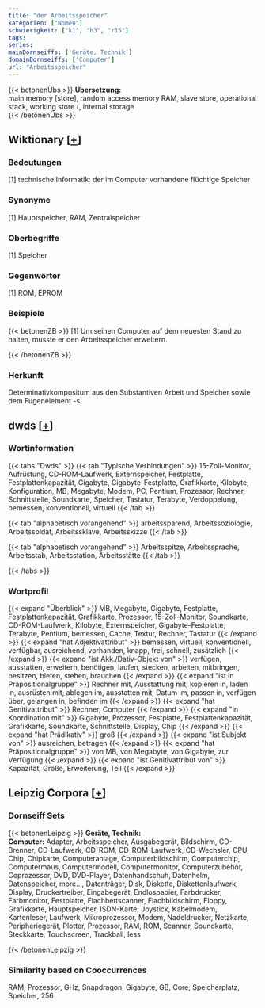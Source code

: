 ```yaml
---
title: "der Arbeitsspeicher"
kategorien: ["Nomen"]
schwierigkeit: ["k1", "h3", "r15"]
tags:
series:
mainDornseiffs: ['Geräte, Technik']
domainDornseiffs: ['Computer']
url: "Arbeitsspeicher"
---
```


{{< betonenÜbs >}}
**Übersetzung:**  
main memory [store], random access memory RAM, slave store, operational stack, working store (, internal storage  
{{< /betonenÜbs >}}

## Wiktionary [[+](https://de.wiktionary.org/wiki/Arbeitsspeicher)]

### Bedeutungen
[1] technische Informatik: der im Computer vorhandene flüchtige Speicher  

### Synonyme
[1] Hauptspeicher, RAM, Zentralspeicher  

### Oberbegriffe
[1] Speicher  

### Gegenwörter
[1] ROM, EPROM  

### Beispiele
{{< betonenZB >}}
[1] Um seinen Computer auf dem neuesten Stand zu halten, musste er den Arbeitsspeicher erweitern.  

{{< /betonenZB >}}
### Herkunft
Determinativkompositum aus den Substantiven Arbeit und Speicher sowie dem Fugenelement -s  



## dwds [[+](https://www.dwds.de/wb/Arbeitsspeicher)]

### Wortinformation
{{< tabs "Dwds" >}}
{{< tab "Typische Verbindungen" >}}
15-Zoll-Monitor, Aufrüstung, CD-ROM-Laufwerk, Externspeicher, Festplatte, Festplattenkapazität, Gigabyte, Gigabyte-Festplatte, Grafikkarte, Kilobyte, Konfiguration, MB, Megabyte, Modem, PC, Pentium, Prozessor, Rechner, Schnittstelle, Soundkarte, Speicher, Tastatur, Terabyte, Verdoppelung, bemessen, konventionell, virtuell
{{< /tab >}}

{{< tab "alphabetisch vorangehend" >}}
arbeitssparend, Arbeitssoziologie, Arbeitssoldat, Arbeitssklave, Arbeitsskizze
{{< /tab >}}

{{< tab "alphabetisch vorangehend" >}}
Arbeitsspitze, Arbeitssprache, Arbeitsstab, Arbeitsstation, Arbeitsstätte
{{< /tab >}}

{{< /tabs >}}

### Wortprofil
{{< expand "Überblick" >}} MB, Megabyte, Gigabyte, Festplatte, Festplattenkapazität, Grafikkarte, Prozessor, 15-Zoll-Monitor, Soundkarte, CD-ROM-Laufwerk, Kilobyte, Externspeicher, Gigabyte-Festplatte, Terabyte, Pentium, bemessen, Cache, Textur, Rechner, Tastatur {{< /expand >}}
{{< expand "hat Adjektivattribut" >}} bemessen, virtuell, konventionell, verfügbar, ausreichend, vorhanden, knapp, frei, schnell, zusätzlich {{< /expand >}}
{{< expand "ist Akk./Dativ-Objekt von" >}} verfügen, ausstatten, erweitern, benötigen, laufen, stecken, arbeiten, mitbringen, besitzen, bieten, stehen, brauchen {{< /expand >}}
{{< expand "ist in Präpositionalgruppe" >}} Rechner mit, Ausstattung mit, kopieren in, laden in, ausrüsten mit, ablegen im, ausstatten mit, Datum im, passen in, verfügen über, gelangen in, befinden im {{< /expand >}}
{{< expand "hat Genitivattribut" >}} Rechner, Computer {{< /expand >}}
{{< expand "in Koordination mit" >}} Gigabyte, Prozessor, Festplatte, Festplattenkapazität, Grafikkarte, Soundkarte, Schnittstelle, Display, Chip {{< /expand >}}
{{< expand "hat Prädikativ" >}} groß {{< /expand >}}
{{< expand "ist Subjekt von" >}} ausreichen, betragen {{< /expand >}}
{{< expand "hat Präpositionalgruppe" >}} von MB, von Megabyte, von Gigabyte, zur Verfügung {{< /expand >}}
{{< expand "ist Genitivattribut von" >}} Kapazität, Größe, Erweiterung, Teil {{< /expand >}}

## Leipzig Corpora [[+](https://corpora.uni-leipzig.de/en/res?word=Arbeitsspeicher&corpusId=deu_newscrawl-public_2018)]

### Dornseiff Sets
{{< betonenLeipzig >}}
**Geräte, Technik:**  
**Computer:** Adapter, Arbeitsspeicher, Ausgabegerät, Bildschirm, CD-Brenner, CD-Laufwerk, CD-ROM, CD-ROM-Laufwerk, CD-Wechsler, CPU, Chip, Chipkarte, Computeranlage, Computerbildschirm, Computerchip, Computermaus, Computermodell, Computermonitor, Computerzubehör, Coprozessor, DVD, DVD-Player, Datenhandschuh, Datenhelm, Datenspeicher, more..., Datenträger, Disk, Diskette, Diskettenlaufwerk, Display, Druckertreiber, Eingabegerät, Endlospapier, Farbdrucker, Farbmonitor, Festplatte, Flachbettscanner, Flachbildschirm, Floppy, Grafikkarte, Hauptspeicher, ISDN-Karte, Joystick, Kabelmodem, Kartenleser, Laufwerk, Mikroprozessor, Modem, Nadeldrucker, Netzkarte, Peripheriegerät, Plotter, Prozessor, RAM, ROM, Scanner, Soundkarte, Steckkarte, Touchscreen, Trackball, less  

{{< /betonenLeipzig >}}

### Similarity based on Cooccurrences
RAM, Prozessor, GHz, Snapdragon, Gigabyte, GB, Core, Speicherplatz, Speicher, 256

